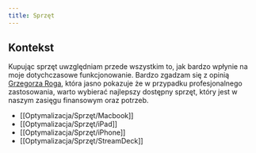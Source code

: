```yaml
---
title: Sprzęt
--- 
```


## Kontekst
Kupując sprzęt uwzględniam przede wszystkim to, jak bardzo wpłynie na moje dotychczasowe funkcjonowanie. Bardzo zgadzam się z opinią [Grzegorza Roga](https://twitter.com/isloggedout/status/1457770727029895176), która jasno pokazuje że w przypadku profesjonalnego zastosowania, warto wybierać najlepszy dostępny sprzęt, który jest w naszym zasięgu finansowym oraz potrzeb.

- [[Optymalizacja/Sprzęt/Macbook]]
- [[Optymalizacja/Sprzęt/iPad]]
- [[Optymalizacja/Sprzęt/iPhone]]
- [[Optymalizacja/Sprzęt/StreamDeck]]
